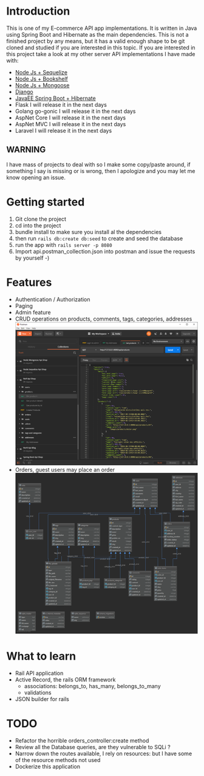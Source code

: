 # Introduction
This is one of my E-commerce API app implementations. It is written in Java using Spring Boot and Hibernate as the main dependencies.
This is not a finished project by any means, but it has a valid enough shape to be git cloned and studied if you are interested in this topic.
If you are interested in this project take a look at my other server API implementations I have made with:

- [Node Js + Sequelize](https://github.com/melardev/ApiEcomSequelizeExpress)
- [Node Js + Bookshelf](https://github.com/melardev/ApiEcomBookshelfExpress)
- [Node Js + Mongoose](https://github.com/melardev/ApiEcomMongooseExpress)
- [Django](https://github.com/melardev/DjangoRestShopApy)
- [JavaEE Spring Boot + Hibernate](https://github.com/melardev/SBootApiEcomMVCHibernate)
- Flask I will release it in the next days
- Golang go-gonic I will release it in the next days
- AspNet Core I will release it in the next days
- AspNet MVC I will release it in the next days
- Laravel I will release it in the next days

## WARNING
I have mass of projects to deal with so I make some copy/paste around, if something I say is missing or is wrong, then I apologize
and you may let me know opening an issue.

# Getting started
1. Git clone the project
2. cd into the project
3. bundle install to make sure you install al the dependencies
4. then run `rails db:create db:seed` to create and seed the database
5. run the app with `rails server -p 8080`
6. Import api.postman_collection.json into postman and issue the requests by yourself -)

# Features
- Authentication / Authorization
- Paging
- Admin feature
- CRUD operations on products, comments, tags, categories, addresses
![Fetching products page](./github_images/postman.png)
- Orders, guest users may place an order
![Database diagram](./github_images/db_structure.png)


# What to learn
- Rail API application
- Active Record, the rails ORM framework
    - associations: belongs_to, has_many, belongs_to_many
    - validations
- JSON builder for rails


# TODO
- Refactor the horrible orders_controller:create method
- Review all the Database queries, are they vulnerable to SQLi ?
- Narrow down the routes available, I rely on resources: but I have some of the resource methods not used
- Dockerize this application

